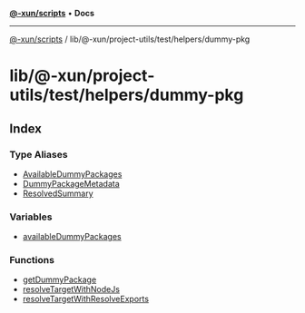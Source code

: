 [**@-xun/scripts**](../../../../../../README.md) • **Docs**

***

[@-xun/scripts](../../../../../../README.md) / lib/@-xun/project-utils/test/helpers/dummy-pkg

# lib/@-xun/project-utils/test/helpers/dummy-pkg

## Index

### Type Aliases

- [AvailableDummyPackages](type-aliases/AvailableDummyPackages.md)
- [DummyPackageMetadata](type-aliases/DummyPackageMetadata.md)
- [ResolvedSummary](type-aliases/ResolvedSummary.md)

### Variables

- [availableDummyPackages](variables/availableDummyPackages.md)

### Functions

- [getDummyPackage](functions/getDummyPackage.md)
- [resolveTargetWithNodeJs](functions/resolveTargetWithNodeJs.md)
- [resolveTargetWithResolveExports](functions/resolveTargetWithResolveExports.md)
